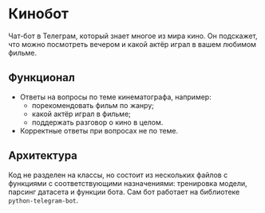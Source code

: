 # Кинобот

Чат-бот в Телеграм, который знает многое из мира кино. Он подскажет, что можно посмотреть вечером и какой актёр играл в вашем любимом фильме.

## Функционал

- Ответы на вопросы по теме кинематографа, например:
	- порекомендовать фильм по жанру;
	- какой актёр играл в фильме;
	- поддержать разговор о кино в целом.
- Корректные ответы при вопросах не по теме.

## Архитектура

Код не разделен на классы, но состоит из нескольких файлов с функциями с соответствующими назначениями: тренировка модели, парсинг датасета и функции бота. Сам бот работает на библиотеке `python-telegram-bot`.
